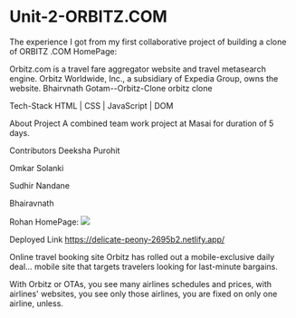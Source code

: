 # Unit-2-ORBITZ.COM
The experience I got from my first collaborative project of building a clone of ORBITZ .COM
HomePage:


Orbitz.com is a travel fare aggregator website and travel metasearch engine. Orbitz Worldwide, Inc., a subsidiary of Expedia Group, owns the website.
Bhairvnath Gotam--Orbitz-Clone
orbitz clone

Tech-Stack
HTML | CSS | JavaScript | DOM

About Project
A combined team work project at Masai for duration of 5 days.

Contributors
Deeksha Purohit

Omkar Solanki

Sudhir Nandane

Bhairavnath

Rohan
HomePage:
<img src="https://miro.medium.com/max/786/1*DEJyDowvAHWdwfhcX9eMAw.webp"/>

Deployed Link
https://delicate-peony-2695b2.netlify.app/

Online travel booking site Orbitz has rolled out a mobile-exclusive daily deal… mobile site that targets travelers looking for last-minute bargains.

With Orbitz or OTAs, you see many airlines schedules and prices, with airlines' websites, you see only those airlines, you are fixed on only one airline, unless.





